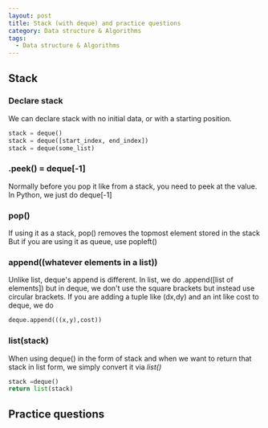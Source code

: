 ```yaml
---
layout: post
title: Stack (with deque) and practice questions
category: Data structure & Algorithms
tags:
  - Data structure & Algorithms
---
```


## Stack
### Declare stack
We can declare stack with no initial data, or with a starting position.
```python
stack = deque()
stack = deque([start_index, end_index])
stack = deque(some_list)
```

### .peek() = deque[-1]
Normally before you pop it like from a stack, you need to peek at the value.
In Python, we just do deque[-1]

### pop()
If using it as a stack, pop() removes the topmost element stored in the stack
But if you are using it as queue, use popleft()

### append((whatever elements in a list))
Unlike list, deque's append is different. In list, we do .append([list of elements])
but in deque, we don't use the square brackets but instead use circular brackets.
If you are adding a tuple like (dx,dy) and an int like cost to deque, we do 
```python
deque.append(((x,y),cost))
```

### list(stack)
When using deque() in the form of stack and when we want to return that
stack in list form, we simply convert it via *list()*

```python
stack =deque()
return list(stack)
```

## Practice questions


